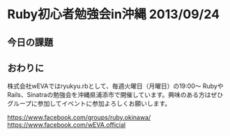 # Ruby初心者勉強会in沖縄 2013/09/24

## 今日の課題



## おわりに

株式会社wEVAではryukyu.rbとして、毎週火曜日（月曜日）の19:00〜 RubyやRails、Sinatraの勉強会を沖縄県浦添市で開催しています。興味のある方はぜひグループに参加してイベントに参加よろしくお願いします。

https://www.facebook.com/groups/ruby.okinawa/
https://www.facebook.com/wEVA.official

